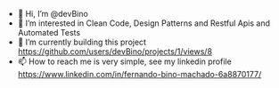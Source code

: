 - 👋 Hi, I’m @devBino
- 👀 I’m interested in Clean Code, Design Patterns and Restful Apis and Automated Tests
- 🌱 I’m currently building this project https://github.com/users/devBino/projects/1/views/8
- 📫 How to reach me is very simple, see my linkedin profile https://www.linkedin.com/in/fernando-bino-machado-6a8870177/
